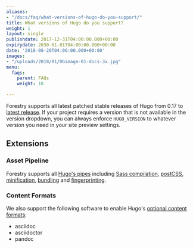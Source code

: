 ```yaml
---
aliases:
- "/docs/faq/what-versions-of-hugo-do-you-support/"
title: What versions of Hugo do you support?
weight: 1
layout: single
publishdate: 2017-12-31T04:00:00.000+00:00
expirydate: 2030-01-01T04:00:00.000+00:00
date: '2018-08-20T04:00:00.000+00:00'
images:
- "/uploads/2018/01/OGimage-01-docs-3x.jpg"
menu:
  faqs:
    parent: FAQs
    weight: 10

---
```

Forestry supports all latest patched stable releases of Hugo from 0.17 to [latest release](https://github.com/gohugoio/hugo/releases).
If your project requires a version that is not available in the version dropdown, you can always enforce `HUGO_VERSION` to whatever version you need in your site preview settings.

## Extensions

### Asset Pipeline

Forestry supports all [Hugo's pipes](https://gohugo.io/hugo-pipes/) including [Sass compilation](https://gohugo.io/hugo-pipes/scss-sass/), [postCSS](https://gohugo.io/hugo-pipes/postcss/), [minification](https://gohugo.io/hugo-pipes/minification/), [bundling](https://gohugo.io/hugo-pipes/bundling/) and [fingerprinting](https://gohugo.io/hugo-pipes/fingerprint/).

### Content Formats

We also support the following software to enable Hugo's [optional content formats](https://gohugo.io/content-management/formats/#additional-formats-through-external-helpers):

* asciidoc
* asciidoctor
* pandoc